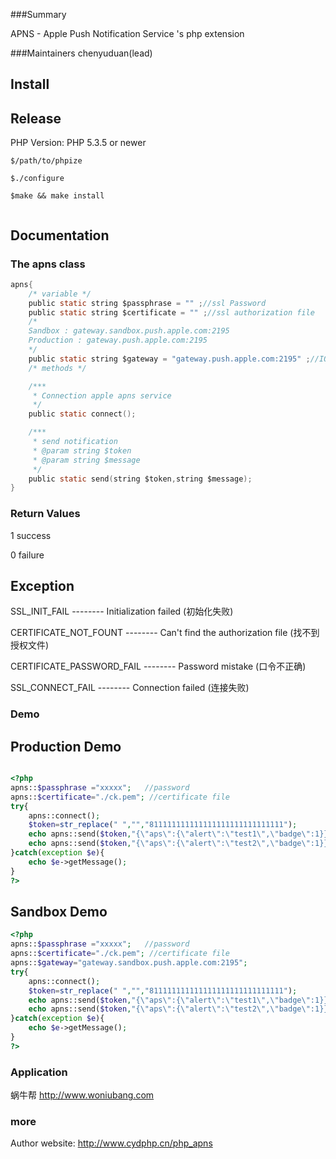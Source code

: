 
###Summary

APNS - Apple Push Notification Service 's php extension

###Maintainers
chenyuduan(lead)


## Install

## Release

PHP Version: PHP 5.3.5 or newer



```
$/path/to/phpize

$./configure

$make && make install


```

## Documentation



### The apns class
```c
apns{
    /* variable */
    public static string $passphrase = "" ;//ssl Password
    public static string $certificate = "" ;//ssl authorization file
    /*
    Sandbox : gateway.sandbox.push.apple.com:2195
    Production : gateway.push.apple.com:2195
    */
    public static string $gateway = "gateway.push.apple.com:2195" ;//IOS APNS URL
    /* methods */

    /***
     * Connection apple apns service
     */
    public static connect();

    /***
     * send notification
     * @param string $token
     * @param string $message
     */
    public static send(string $token,string $message);
}

```
### Return Values

1 success

0 failure

## Exception

 SSL_INIT_FAIL  -------- Initialization failed (初始化失败)

 CERTIFICATE_NOT_FOUNT -------- Can't find the authorization file (找不到授权文件)

 CERTIFICATE_PASSWORD_FAIL -------- Password mistake (口令不正确)

 SSL_CONNECT_FAIL -------- Connection failed (连接失败)


### Demo

## Production Demo

```php

<?php
apns::$passphrase ="xxxxx";   //password
apns::$certificate="./ck.pem"; //certificate file
try{
    apns::connect();
    $token=str_replace(" ","","811111111111111111111111111111");
    echo apns::send($token,"{\"aps\":{\"alert\":\"test1\",\"badge\":1}}");
    echo apns::send($token,"{\"aps\":{\"alert\":\"test2\",\"badge\":1}}");
}catch(exception $e){
    echo $e->getMessage();
}
?>
```

## Sandbox Demo
```php
<?php
apns::$passphrase ="xxxxx";   //password
apns::$certificate="./ck.pem"; //certificate file
apns::$gateway="gateway.sandbox.push.apple.com:2195";
try{
    apns::connect();
    $token=str_replace(" ","","811111111111111111111111111111");
    echo apns::send($token,"{\"aps\":{\"alert\":\"test1\",\"badge\":1}}");
    echo apns::send($token,"{\"aps\":{\"alert\":\"test2\",\"badge\":1}}");
}catch(exception $e){
    echo $e->getMessage();
}
?>
```

### Application

蜗牛帮 http://www.woniubang.com


### more

Author website: http://www.cydphp.cn/php_apns





